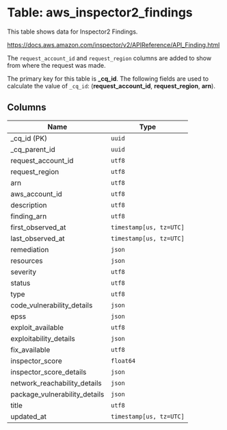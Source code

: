 # Table: aws_inspector2_findings

This table shows data for Inspector2 Findings.

https://docs.aws.amazon.com/inspector/v2/APIReference/API_Finding.html

The `request_account_id` and `request_region` columns are added to show from where the request was made.

The primary key for this table is **_cq_id**.
The following fields are used to calculate the value of `_cq_id`: (**request_account_id**, **request_region**, **arn**).

## Columns

| Name          | Type          |
| ------------- | ------------- |
|_cq_id (PK)|`uuid`|
|_cq_parent_id|`uuid`|
|request_account_id|`utf8`|
|request_region|`utf8`|
|arn|`utf8`|
|aws_account_id|`utf8`|
|description|`utf8`|
|finding_arn|`utf8`|
|first_observed_at|`timestamp[us, tz=UTC]`|
|last_observed_at|`timestamp[us, tz=UTC]`|
|remediation|`json`|
|resources|`json`|
|severity|`utf8`|
|status|`utf8`|
|type|`utf8`|
|code_vulnerability_details|`json`|
|epss|`json`|
|exploit_available|`utf8`|
|exploitability_details|`json`|
|fix_available|`utf8`|
|inspector_score|`float64`|
|inspector_score_details|`json`|
|network_reachability_details|`json`|
|package_vulnerability_details|`json`|
|title|`utf8`|
|updated_at|`timestamp[us, tz=UTC]`|